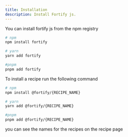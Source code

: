 ```yaml
---
title: Installation
description: Install Fortify js.
---
```


You can install fortify js from the npm registry

```bash
# npm
npm install fortify

# yarn
yarn add fortify

#pnpm
pnpm add fortify
```

To install a recipe run the following command

```bash
# npm
npm install @fortify/{RECIPE_NAME}

# yarn
yarn add @fortify/{RECIPE_NAME}

#pnpm
pnpm add @fortify/{RECIPE_NAME}
```

you can see the names for the recipes on the recipe page
